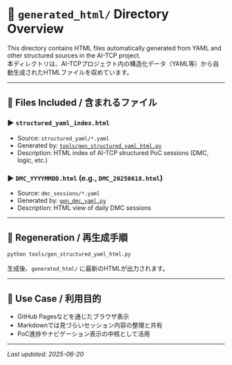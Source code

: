 # 📁 `generated_html/` Directory Overview

This directory contains HTML files automatically generated from YAML and other structured sources in the AI-TCP project.  \
本ディレクトリは、AI-TCPプロジェクト内の構造化データ（YAML等）から自動生成されたHTMLファイルを収めています。

---

## 📑 Files Included / 含まれるファイル

### ▶ `structured_yaml_index.html`
- Source: `structured_yaml/*.yaml`
- Generated by: [`tools/gen_structured_yaml_html.py`](../tools/gen_structured_yaml_html.py)
- Description: HTML index of AI-TCP structured PoC sessions (DMC, logic, etc.)

### ▶ `DMC_YYYYMMDD.html` (e.g., `DMC_20250618.html`)
- Source: `dmc_sessions/*.yaml`
- Generated by: [`gen_dmc_yaml.py`](../gen_dmc_yaml.py)
- Description: HTML view of daily DMC sessions

---

## 🔄 Regeneration / 再生成手順

```bash
python tools/gen_structured_yaml_html.py
```

生成後、`generated_html/` に最新のHTMLが出力されます。

---

## 🧩 Use Case / 利用目的

- GitHub Pagesなどを通じたブラウザ表示
- Markdownでは見づらいセッション内容の整理と共有
- PoC進捗やナビゲーション表示の中核として活用

---

*Last updated: 2025-06-20*

